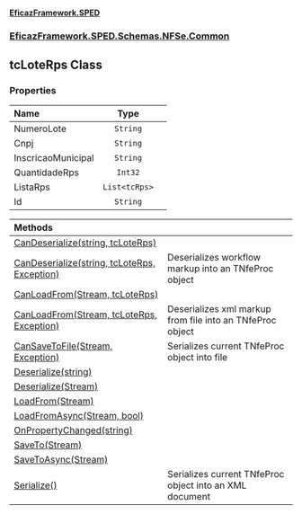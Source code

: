 #### [EficazFramework.SPED](EficazFrameworkSPED.md 'EficazFramework SPED')
### [EficazFramework.SPED.Schemas.NFSe.Common](EficazFramework.SPED.Schemas.NFSe.Common.md 'EficazFramework.SPED.Schemas.NFSe.Common')

## tcLoteRps Class
### Properties

| Name | Type | |
| :--- | :---: | :--- |
| NumeroLote | `String` |  |
| Cnpj | `String` |  |
| InscricaoMunicipal | `String` |  |
| QuantidadeRps | `Int32` |  |
| ListaRps | `List<tcRps>` |  |
| Id | `String` |  |

| Methods | |
| :--- | :--- |
| [CanDeserialize(string, tcLoteRps)](EficazFramework.SPED.Schemas.NFSe.Common/tcLoteRps/CanDeserialize(string,tcLoteRps).md 'EficazFramework.SPED.Schemas.NFSe.Common.tcLoteRps.CanDeserialize(string, EficazFramework.SPED.Schemas.NFSe.Common.tcLoteRps)') | |
| [CanDeserialize(string, tcLoteRps, Exception)](EficazFramework.SPED.Schemas.NFSe.Common/tcLoteRps/CanDeserialize(string,tcLoteRps,Exception).md 'EficazFramework.SPED.Schemas.NFSe.Common.tcLoteRps.CanDeserialize(string, EficazFramework.SPED.Schemas.NFSe.Common.tcLoteRps, System.Exception)') | Deserializes workflow markup into an TNfeProc object |
| [CanLoadFrom(Stream, tcLoteRps)](EficazFramework.SPED.Schemas.NFSe.Common/tcLoteRps/CanLoadFrom(Stream,tcLoteRps).md 'EficazFramework.SPED.Schemas.NFSe.Common.tcLoteRps.CanLoadFrom(System.IO.Stream, EficazFramework.SPED.Schemas.NFSe.Common.tcLoteRps)') | |
| [CanLoadFrom(Stream, tcLoteRps, Exception)](EficazFramework.SPED.Schemas.NFSe.Common/tcLoteRps/CanLoadFrom(Stream,tcLoteRps,Exception).md 'EficazFramework.SPED.Schemas.NFSe.Common.tcLoteRps.CanLoadFrom(System.IO.Stream, EficazFramework.SPED.Schemas.NFSe.Common.tcLoteRps, System.Exception)') | Deserializes xml markup from file into an TNfeProc object |
| [CanSaveToFile(Stream, Exception)](EficazFramework.SPED.Schemas.NFSe.Common/tcLoteRps/CanSaveToFile(Stream,Exception).md 'EficazFramework.SPED.Schemas.NFSe.Common.tcLoteRps.CanSaveToFile(System.IO.Stream, System.Exception)') | Serializes current TNfeProc object into file |
| [Deserialize(string)](EficazFramework.SPED.Schemas.NFSe.Common/tcLoteRps/Deserialize(string).md 'EficazFramework.SPED.Schemas.NFSe.Common.tcLoteRps.Deserialize(string)') | |
| [Deserialize(Stream)](EficazFramework.SPED.Schemas.NFSe.Common/tcLoteRps/Deserialize(Stream).md 'EficazFramework.SPED.Schemas.NFSe.Common.tcLoteRps.Deserialize(System.IO.Stream)') | |
| [LoadFrom(Stream)](EficazFramework.SPED.Schemas.NFSe.Common/tcLoteRps/LoadFrom(Stream).md 'EficazFramework.SPED.Schemas.NFSe.Common.tcLoteRps.LoadFrom(System.IO.Stream)') | |
| [LoadFromAsync(Stream, bool)](EficazFramework.SPED.Schemas.NFSe.Common/tcLoteRps/LoadFromAsync(Stream,bool).md 'EficazFramework.SPED.Schemas.NFSe.Common.tcLoteRps.LoadFromAsync(System.IO.Stream, bool)') | |
| [OnPropertyChanged(string)](EficazFramework.SPED.Schemas.NFSe.Common/tcLoteRps/OnPropertyChanged(string).md 'EficazFramework.SPED.Schemas.NFSe.Common.tcLoteRps.OnPropertyChanged(string)') | |
| [SaveTo(Stream)](EficazFramework.SPED.Schemas.NFSe.Common/tcLoteRps/SaveTo(Stream).md 'EficazFramework.SPED.Schemas.NFSe.Common.tcLoteRps.SaveTo(System.IO.Stream)') | |
| [SaveToAsync(Stream)](EficazFramework.SPED.Schemas.NFSe.Common/tcLoteRps/SaveToAsync(Stream).md 'EficazFramework.SPED.Schemas.NFSe.Common.tcLoteRps.SaveToAsync(System.IO.Stream)') | |
| [Serialize()](EficazFramework.SPED.Schemas.NFSe.Common/tcLoteRps/Serialize().md 'EficazFramework.SPED.Schemas.NFSe.Common.tcLoteRps.Serialize()') | Serializes current TNfeProc object into an XML document |
